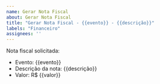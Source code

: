 ```yaml
---
name: Gerar Nota Fiscal
about: Gerar Nota Fiscal
title: "Gerar Nota Fiscal - {{evento}} - {{descrição}}"
labels: "Financeiro"
assignees: ''
---
```


Nota fiscal solicitada:
- Evento: {{evento}}
- Descrição da nota: {{descrição}}
- Valor: R$ {{valor}}
